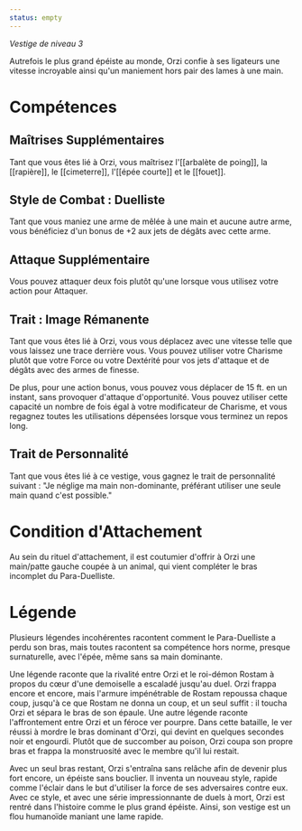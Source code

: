 ```yaml
---
status: empty
---
```

*Vestige de niveau 3*

Autrefois le plus grand épéiste au monde, Orzi confie à ses ligateurs une vitesse incroyable ainsi qu'un maniement hors pair des lames à une main.

# Compétences

## Maîtrises Supplémentaires
Tant que vous êtes lié à Orzi, vous maîtrisez l'[[arbalète de poing]], la [[rapière]], le [[cimeterre]], l'[[épée courte]] et le [[fouet]].

## Style de Combat : Duelliste
Tant que vous maniez une arme de mêlée à une main et aucune autre arme, vous bénéficiez d'un bonus de +2 aux jets de dégâts avec cette arme.

## Attaque Supplémentaire
Vous pouvez attaquer deux fois plutôt qu'une lorsque vous utilisez votre action pour Attaquer.

## Trait : Image Rémanente
Tant que vous êtes lié à Orzi, vous vous déplacez avec une vitesse telle que vous laissez une trace derrière vous. Vous pouvez utiliser votre Charisme plutôt que votre Force ou votre Dextérité pour vos jets d'attaque et de dégâts avec des armes de finesse.

De plus, pour une action bonus, vous pouvez vous déplacer de 15 ft. en un instant, sans provoquer d'attaque d'opportunité. Vous pouvez utiliser cette capacité un nombre de fois égal à votre modificateur de Charisme, et vous regagnez toutes les utilisations dépensées lorsque vous terminez un repos long.

## Trait de Personnalité
Tant que vous êtes lié à ce vestige, vous gagnez le trait de personnalité suivant : "Je néglige ma main non-dominante, préférant utiliser une seule main quand c'est possible."

# Condition d'Attachement
Au sein du rituel d'attachement, il est coutumier d'offrir à Orzi une main/patte gauche coupée à un animal, qui vient compléter le bras incomplet du Para-Duelliste.

# Légende
Plusieurs légendes incohérentes racontent comment le Para-Duelliste a perdu son bras, mais toutes racontent sa compétence hors norme, presque surnaturelle, avec l'épée, même sans sa main dominante.

Une légende raconte que la rivalité entre Orzi et le roi-démon Rostam à propos du cœur d'une demoiselle a escaladé jusqu'au duel. Orzi frappa encore et encore, mais l'armure impénétrable de Rostam repoussa chaque coup, jusqu'à ce que Rostam ne donna un coup, et un seul suffit : il toucha Orzi et sépara le bras de son épaule. Une autre légende raconte l'affrontement entre Orzi et un féroce ver pourpre. Dans cette bataille, le ver réussi à mordre le bras dominant d'Orzi, qui devint en quelques secondes noir et engourdi. Plutôt que de succomber au poison, Orzi coupa son propre bras et frappa la monstruosité avec le membre qu'il lui restait.

Avec un seul bras restant, Orzi s'entraîna sans relâche afin de devenir plus fort encore, un épéiste sans bouclier. Il inventa un nouveau style, rapide comme l'éclair dans le but d'utiliser la force de ses adversaires contre eux. Avec ce style, et avec une série impressionnante de duels à mort, Orzi est rentré dans l'histoire comme le plus grand épéiste. Ainsi, son vestige est un flou humanoïde maniant une lame rapide.
